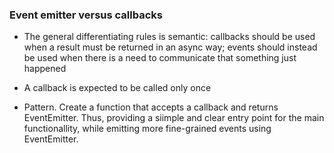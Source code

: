 ### Event emitter versus callbacks

* The general differentiating rules is semantic: callbacks should be used when a result must be returned in an async way; events should instead be used when there is a need to communicate that something just happened
* A callback is expected to be called only once

* Pattern. Create a function that accepts a callback and returns EventEmitter. Thus, providing a siimple and clear entry point for the main functionallity, while emitting more fine-grained events using EventEmitter.